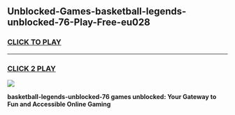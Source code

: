 
## Unblocked-Games-basketball-legends-unblocked-76-Play-Free-eu028
<h3>
<a href="https://premium76.site?title=basketball-legends-unblocked-76&ref=18A">CLICK TO PLAY</a></h3>
<hr>

<h3>
<a href="https://premium76.site?title=basketball-legends-unblocked-76&ref=18A">CLICK 2 PLAY</a>
  
</h3>

<a href="https://premium76.site?title=basketball-legends-unblocked-76&ref=18A"><img src="https://clearcache.store/games.png"></a>


**basketball-legends-unblocked-76 games unblocked: Your Gateway to Fun and Accessible Online Gaming**
